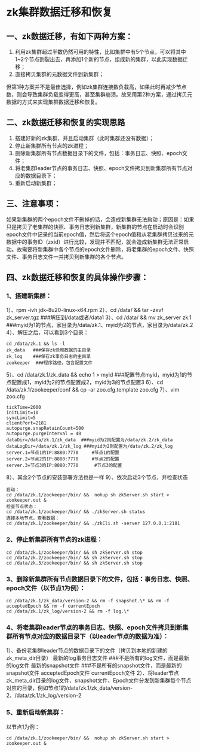 # zk集群数据迁移和恢复

## 一、zk数据迁移，有如下两种方案：

1. 利用zk集群超过半数仍然可用的特性，比如集群中有5个节点，可以将其中1~2个节点割裂出去，再添加1个新的节点，组成新的集群，以此实现数据迁移；
2. 直接拷贝集群的元数据文件到新集群；

但第1种方案并不是最佳选择，例如zk集群连接数负载高，如果此时再减少节点数，则会导致集群负载变得更高，甚至集群崩溃。故采用第2种方案，通过拷贝元数据的方式来实现集群数据迁移和恢复。

## 二、zk数据迁移和恢复的实现思路

1. 搭建好新的zk集群，并且启动集群（此时集群还没有数据）；
2. 停止新集群所有节点的zk进程；
3. 删除新集群所有节点数据目录下的文件，包括：事务日志、快照、epoch文件；
4. 将老集群leader节点的事务日志、快照、epoch文件拷贝到新集群所有节点对应的数据目录下；
5. 重新启动新集群；

## 三、注意事项：

如果新集群的两个epoch文件不删掉的话，会造成新集群无法启动；原因是：如果只是拷贝了老集群的快照、事务日志到新集群，新集群的节点在启动时会识别epoch文件中记录的当前epoch值，然后将这个epoch值和从老集群拷贝过来的元数据中的事务ID（zxid）进行比较，发现并不匹配，就会造成新集群无法正常启动。故需要将新集群中各个节点的epoch文件删除，将老集群的epoch文件、快照文件、事务日志文件一并拷贝到新集群的各个节点。

## 四、zk数据迁移和恢复的具体操作步骤：

### 1、搭建新集群：

1）、rpm -ivh jdk-8u20-linux-x64.rpm 
2）、cd /data/ && tar -zxvf zk_server.tgz ###解压到/data或者/data1
3）、cd /data/ && mv zk_server zk.1   ###myid为1的节点，家目录为/data/zk.1、myid为2的节点，家目录为/data/zk.2
4）、解压之后，可以看到3个目录：
```shell
cd /data/zk.1 && ls -l
zk_data   ###保存zk快照数据的主目录
zk_log    ###保存zk事务日志的主目录
zookeeper  ###程序路径，包含配置文件
```
5）、cd /data/zk.1/zk_data && echo 1 > myid ###配置节点myid，myid为1的节点配置成1，myid为2的节点配置成2，myid为3的节点配置3
6）、cd /data/zk.1/zookeeper/conf && cp -ar zoo.cfg.template zoo.cfg
7）、vim zoo.cfg
```
tickTime=2000
initLimit=10
syncLimit=5
clientPort=2181
autopurge.snapRetainCount=500
autopurge.purgeInterval = 48 
dataDir=/data/zk.1/zk_data  ###myid为2则配置为/data/zk.2/zk_data
dataLogDir=/data/zk.1/zk_log ###myid为2则配置为/data/zk.2/zk_log
server.1=节点1的IP:8880:7770     #节点1的配置
server.2=节点2的IP:8880:7770     #节点2的配置
server.3=节点3的IP:8880:7770      #节点3的配置
```
8）、其余2个节点的安装部署方法也是一样
9）、依次启动3个节点，并检查状态
```
启动：
cd /data/zk.1/zookeeper/bin/ &&  nohup sh zkServer.sh start > zookeeper.out &
检查节点状态：
cd /data/zk.1/zookeeper/bin/ && ./zkServer.sh status 
连接本地节点，查看数据：
cd /data/zk.1/zookeeper/bin/ && ./zkCli.sh -server 127.0.0.1:2181
```
### 2、停止新集群所有节点的zk进程：
```
cd /data/zk.1/zookeeper/bin/ && sh zkServer.sh stop
cd /data/zk.2/zookeeper/bin/ && sh zkServer.sh stop
cd /data/zk.3/zookeeper/bin/ && sh zkServer.sh stop
```
### 3、删除新集群所有节点数据目录下的文件，包括：事务日志、快照、epoch文件（以节点1为例）：
```
cd /data/zk.1/zk_data/version-2 && rm -f snapshot.\* && rm -f acceptedEpoch && rm -f currentEpoch
cd /data/zk.1/zk_log/version-2 && rm -f log.\*
```

### 4、将老集群leader节点的事务日志、快照、epoch文件拷贝到新集群所有节点对应的数据目录下（以leader节点的数据为准）：

1）、备份老集群leader节点的数据目录下的文件（拷贝到本地的新建的zk_meta_dir目录）
最新的log事务日志文件 ###不是所有的log文件，而是最新的log文件
最新的snapshot文件  ###不是所有的snapshot文件，而是最新的snapshot文件
acceptedEpoch文件
currentEpoch文件
2）、将leader节点zk_meta_dir目录的log文件、snapshot文件、Epoch文件分发到新集群每个节点对应的目录，例如节点1的/data/zk.1/zk_data/version-2、/data/zk.1/zk_log/version-2

### 5、重新启动新集群：
以节点1为例：
```
cd /data/zk.1/zookeeper/bin/ &&  nohup sh zkServer.sh start > zookeeper.out &
```
